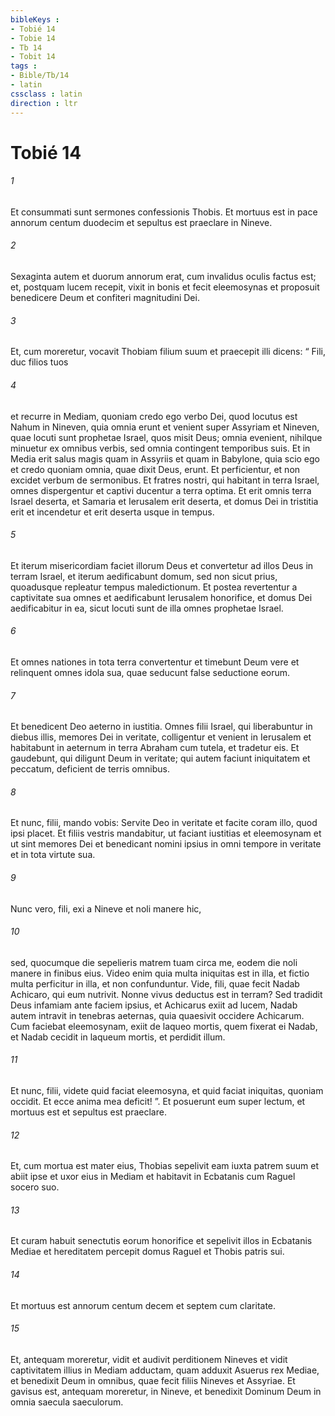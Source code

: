 ```yaml
---
bibleKeys : 
- Tobié 14
- Tobie 14
- Tb 14
- Tobit 14
tags : 
- Bible/Tb/14
- latin
cssclass : latin
direction : ltr
---
```


# Tobié 14

###### 1
Et consummati sunt sermones confessionis Thobis. Et mortuus est in pace annorum centum duodecim et sepultus est praeclare in Nineve. 
###### 2
Sexaginta autem et duorum annorum erat, cum invalidus oculis factus est; et, postquam lucem recepit, vixit in bonis et fecit eleemosynas et proposuit benedicere Deum et confiteri magnitudini Dei. 
###### 3
Et, cum moreretur, vocavit Thobiam filium suum et praecepit illi dicens: “ Fili, duc filios tuos 
###### 4
et recurre in Mediam, quoniam credo ego verbo Dei, quod locutus est Nahum in Nineven, quia omnia erunt et venient super Assyriam et Nineven, quae locuti sunt prophetae Israel, quos misit Deus; omnia evenient, nihilque minuetur ex omnibus verbis, sed omnia contingent temporibus suis. Et in Media erit salus magis quam in Assyriis et quam in Babylone, quia scio ego et credo quoniam omnia, quae dixit Deus, erunt. Et perficientur, et non excidet verbum de sermonibus. Et fratres nostri, qui habitant in terra Israel, omnes dispergentur et captivi ducentur a terra optima. Et erit omnis terra Israel deserta, et Samaria et Ierusalem erit deserta, et domus Dei in tristitia erit et incendetur et erit deserta usque in tempus. 
###### 5
Et iterum misericordiam faciet illorum Deus et convertetur ad illos Deus in terram Israel, et iterum aedificabunt domum, sed non sicut prius, quoadusque repleatur tempus maledictionum. Et postea revertentur a captivitate sua omnes et aedificabunt Ierusalem honorifice, et domus Dei aedificabitur in ea, sicut locuti sunt de illa omnes prophetae Israel. 
###### 6
Et omnes nationes in tota terra convertentur et timebunt Deum vere et relinquent omnes idola sua, quae seducunt false seductione eorum. 
###### 7
Et benedicent Deo aeterno in iustitia. Omnes filii Israel, qui liberabuntur in diebus illis, memores Dei in veritate, colligentur et venient in Ierusalem et habitabunt in aeternum in terra Abraham cum tutela, et tradetur eis. Et gaudebunt, qui diligunt Deum in veritate; qui autem faciunt iniquitatem et peccatum, deficient de terris omnibus. 
###### 8
Et nunc, filii, mando vobis: Servite Deo in veritate et facite coram illo, quod ipsi placet. Et filiis vestris mandabitur, ut faciant iustitias et eleemosynam et ut sint memores Dei et benedicant nomini ipsius in omni tempore in veritate et in tota virtute sua. 
###### 9
Nunc vero, fili, exi a Nineve et noli manere hic, 
###### 10
sed, quocumque die sepelieris matrem tuam circa me, eodem die noli manere in finibus eius. Video enim quia multa iniquitas est in illa, et fictio multa perficitur in illa, et non confunduntur. Vide, fili, quae fecit Nadab Achicaro, qui eum nutrivit. Nonne vivus deductus est in terram? Sed tradidit Deus infamiam ante faciem ipsius, et Achicarus exiit ad lucem, Nadab autem intravit in tenebras aeternas, quia quaesivit occidere Achicarum. Cum faciebat eleemosynam, exiit de laqueo mortis, quem fixerat ei Nadab, et Nadab cecidit in laqueum mortis, et perdidit illum. 
###### 11
Et nunc, filii, videte quid faciat eleemosyna, et quid faciat iniquitas, quoniam occidit. Et ecce anima mea deficit! ”. Et posuerunt eum super lectum, et mortuus est et sepultus est praeclare.
###### 12
Et, cum mortua est mater eius, Thobias sepelivit eam iuxta patrem suum et abiit ipse et uxor eius in Mediam et habitavit in Ecbatanis cum Raguel socero suo. 
###### 13
Et curam habuit senectutis eorum honorifice et sepelivit illos in Ecbatanis Mediae et hereditatem percepit domus Raguel et Thobis patris sui. 
###### 14
Et mortuus est annorum centum decem et septem cum claritate. 
###### 15
Et, antequam moreretur, vidit et audivit perditionem Nineves et vidit captivitatem illius in Mediam adductam, quam adduxit Asuerus rex Mediae, et benedixit Deum in omnibus, quae fecit filiis Nineves et Assyriae. Et gavisus est, antequam moreretur, in Nineve, et benedixit Dominum Deum in omnia saecula saeculorum.
